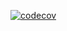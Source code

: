 [![codecov](https://codecov.io/gh/serusko/form/branch/master/graph/badge.svg?token=L489M7QW8C)](https://codecov.io/gh/serusko/form)
